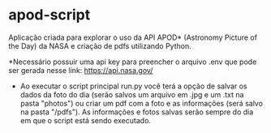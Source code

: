 # apod-script

Aplicação criada para explorar o uso da API APOD* (Astronomy Picture of the Day) da NASA e criação de pdfs utilizando Python.

*Necessário possuir uma api key para preencher o arquivo .env que pode ser gerada nesse link: https://api.nasa.gov/

- Ao executar o script principal run.py você terá a opção de salvar os dados da foto do dia (serão salvos um arquivo em .jpg e um .txt na pasta "photos") ou criar um pdf com a foto e as informações (será salvo na pasta "/pdfs"). As informações e fotos salvas serão sempre do dia em que o script está sendo executado.
